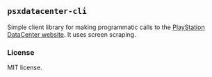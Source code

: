 ## `psxdatacenter-cli`

Simple client library for making programmatic calls to the [PlayStation DataCenter website](https://psxdatacenter.com/). It uses screen scraping.

### License

MIT license.
